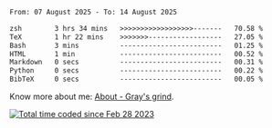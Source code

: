 <!--START_SECTION:waka-->

```txt
From: 07 August 2025 - To: 14 August 2025

zsh        3 hrs 34 mins   >>>>>>>>>>>>>>>>>>-------   70.58 %
TeX        1 hr 22 mins    >>>>>>>------------------   27.05 %
Bash       3 mins          -------------------------   01.25 %
HTML       1 min           -------------------------   00.52 %
Markdown   0 secs          -------------------------   00.31 %
Python     0 secs          -------------------------   00.22 %
BibTeX     0 secs          -------------------------   00.05 %
```

<!--END_SECTION:waka-->

<!-- [![grayxu's github stats](https://github-readme-stats.vercel.app/api?username=grayxu&count_private=true&show_icons=true)](https://github.com/grayxu) -->

Know more about me: [About - Gray's grind](https://www.grayxu.cn/).
<p align="left">
  <a href="https://wakatime.com/@c69eb31e-43a1-463f-8968-c3449e386f57"><img src="https://wakatime.com/badge/user/c69eb31e-43a1-463f-8968-c3449e386f57.svg" title="Total time coded since Feb 28 2023" /></a>
</p>

